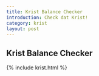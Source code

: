 ```yaml
---
title: Krist Balance Checker
introduction: Check dat Krist!
category: krist
layout: post
---
```

## Krist Balance Checker

{% include krist.html %}
